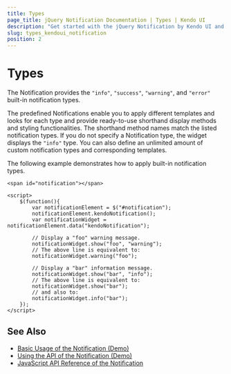 ```yaml
---
title: Types
page_title: jQuery Notification Documentation | Types | Kendo UI
description: "Get started with the jQuery Notification by Kendo UI and use the built-in types of the widget."
slug: types_kendoui_notification
position: 2
---
```


# Types

The Notification provides the `"info"`, `"success"`, `"warning"`, and `"error"` built-in notification types.

The predefined Notifications enable you to apply different templates and looks for each type and provide ready-to-use shorthand display methods and styling functionalities. The shorthand method names match the listed notification types. If you do not specify a Notification type, the widget displays the `"info"` type. You can also define an unlimited amount of custom notification types and corresponding templates.

The following example demonstrates how to apply built-in notification types.

    <span id="notification"></span>

  	<script>
    	$(function(){
    		var notificationElement = $("#notification");
            notificationElement.kendoNotification();
            var notificationWidget = notificationElement.data("kendoNotification");

            // Display a "foo" warning message.
            notificationWidget.show("foo", "warning");
            // The above line is equivalent to:
            notificationWidget.warning("foo");

            // Display a "bar" information message.
            notificationWidget.show("bar", "info");
            // The above line is equivalent to:
            notificationWidget.show("bar");
            // and also to:
            notificationWidget.info("bar");
    	});
  	</script>

## See Also

* [Basic Usage of the Notification (Demo)](https://demos.telerik.com/kendo-ui/notification/index)
* [Using the API of the Notification (Demo)](https://demos.telerik.com/kendo-ui/notification/api)
* [JavaScript API Reference of the Notification](/api/javascript/ui/notification)
